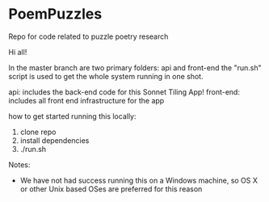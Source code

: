 # PoemPuzzles
Repo for code related to puzzle poetry research

Hi all!

In the master branch are two primary folders: api and front-end
the "run.sh" script is used to get the whole system running in one shot.

api: includes the back-end code for this Sonnet Tiling App!
front-end: includes all front end infrastructure for the app

how to get started running this locally:
1) clone repo 
2) install dependencies 
3) ./run.sh

Notes:
- We have not had success running this on a Windows machine, so OS X or other Unix based OSes are preferred for this reason
